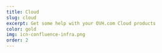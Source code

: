 ```yaml
---
title: Cloud
slug: cloud
excerpt: Get some help with your OVH.com Cloud products
color: gold
img: icn-confluence-infra.png
order: 2
---
```

